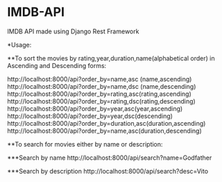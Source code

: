 # IMDB-API
IMDB API made using Django Rest Framework


*Usage:

**To sort the  movies by rating,year,duration,name(alphabetical order) in Ascending and Descending forms:


http://localhost:8000/api?order_by=name,asc (name,ascending)
http://localhost:8000/api?order_by=name,dsc (name,descending)
http://localhost:8000/api?order_by=rating,asc(rating,ascending)
http://localhost:8000/api?order_by=rating,dsc(rating,descending)
http://localhost:8000/api?order_by=year,asc(year,ascending)
http://localhost:8000/api?order_by=year,dsc(descending)
http://localhost:8000/api?order_by=duration,asc(duration,ascending)
http://localhost:8000/api?order_by=name,asc(duration,descending)


**To search for movies either by name or description:

***Search by name
http://localhost:8000/api/search?name=Godfather

***Search by description
http://localhost:8000/api/search?desc=Vito




